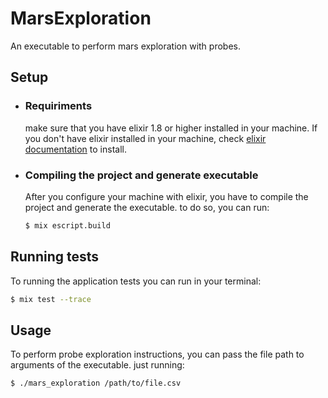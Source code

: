 # MarsExploration

An executable to perform mars exploration with probes.

## Setup

- ### Requiriments

  make sure that you have elixir 1.8 or higher installed in your machine. If you don't have elixir installed in your machine, check [elixir documentation](https://elixir-lang.org/install.html) to install.

- ### Compiling the project and generate executable

  After you configure your machine with elixir, you have to compile the project and generate the executable. to do so, you can run:

  ```sh
  $ mix escript.build
  ```

## Running tests

  To running the application tests you can run in your terminal:

  ```sh
  $ mix test --trace
  ```

## Usage

  To perform probe exploration instructions, you can pass the file path to arguments of the executable. just running:

  ```sh
  $ ./mars_exploration /path/to/file.csv
  ```
